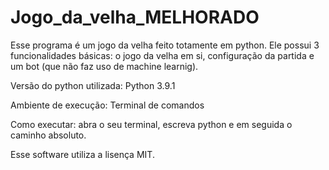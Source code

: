 # Jogo_da_velha_MELHORADO

Esse programa é um jogo da velha feito totamente em python. Ele possui 3 funcionalidades básicas: o jogo da velha em si, configuração da partida e um bot (que não faz uso de machine learnig).

Versão do python utilizada: Python 3.9.1 

Ambiente de execução: Terminal de comandos

Como executar: abra o seu terminal, escreva python e em seguida o caminho absoluto.

Esse software utiliza a lisença MIT.
